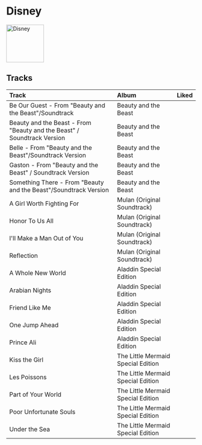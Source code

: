 
# Disney


<img src="https://i.scdn.co/image/ab6761610000e5ebc698d53b77db34027b00f853" alt="Disney" width="100" />

## Tracks

| Track                                                                   | Album                              | Liked   |
|:------------------------------------------------------------------------|:-----------------------------------|:--------|
| Be Our Guest - From "Beauty and the Beast"/Soundtrack                   | Beauty and the Beast               |         |
| Beauty and the Beast - From "Beauty and the Beast" / Soundtrack Version | Beauty and the Beast               |         |
| Belle - From "Beauty and the Beast"/Soundtrack Version                  | Beauty and the Beast               |         |
| Gaston - From "Beauty and the Beast" / Soundtrack Version               | Beauty and the Beast               |         |
| Something There - From "Beauty and the Beast"/Soundtrack Version        | Beauty and the Beast               |         |
| A Girl Worth Fighting For                                               | Mulan (Original Soundtrack)        |         |
| Honor To Us All                                                         | Mulan (Original Soundtrack)        |         |
| I'll Make a Man Out of You                                              | Mulan (Original Soundtrack)        |         |
| Reflection                                                              | Mulan (Original Soundtrack)        |         |
| A Whole New World                                                       | Aladdin Special Edition            |         |
| Arabian Nights                                                          | Aladdin Special Edition            |         |
| Friend Like Me                                                          | Aladdin Special Edition            |         |
| One Jump Ahead                                                          | Aladdin Special Edition            |         |
| Prince Ali                                                              | Aladdin Special Edition            |         |
| Kiss the Girl                                                           | The Little Mermaid Special Edition |         |
| Les Poissons                                                            | The Little Mermaid Special Edition |         |
| Part of Your World                                                      | The Little Mermaid Special Edition |         |
| Poor Unfortunate Souls                                                  | The Little Mermaid Special Edition |         |
| Under the Sea                                                           | The Little Mermaid Special Edition |         |